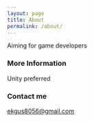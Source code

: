 ```yaml
---
layout: page
title: About
permalink: /about/
---
```


Aiming for game developers

### More Information

Unity preferred

### Contact me

[ekgus8056@gmail.com](mailto:ekgus8056@gmail.com)